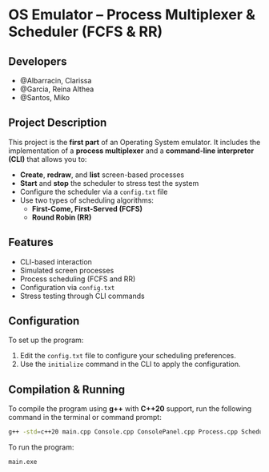 # OS Emulator – Process Multiplexer & Scheduler (FCFS & RR)

## Developers
- @Albarracin, Clarissa  
- @Garcia, Reina Althea  
- @Santos, Miko  

## Project Description
This project is the **first part** of an Operating System emulator. It includes the implementation of a **process multiplexer** and a **command-line interpreter (CLI)** that allows you to:

- **Create**, **redraw**, and **list** screen-based processes  
- **Start** and **stop** the scheduler to stress test the system  
- Configure the scheduler via a `config.txt` file  
- Use two types of scheduling algorithms:  
  - **First-Come, First-Served (FCFS)**  
  - **Round Robin (RR)**

## Features
- CLI-based interaction
- Simulated screen processes
- Process scheduling (FCFS and RR)
- Configuration via `config.txt`
- Stress testing through CLI commands

## Configuration
To set up the program:

1. Edit the `config.txt` file to configure your scheduling preferences.
2. Use the `initialize` command in the CLI to apply the configuration.

## Compilation & Running
To compile the program using **g++** with **C++20** support, run the following command in the terminal or command prompt:

```bash
g++ -std=c++20 main.cpp Console.cpp ConsolePanel.cpp Process.cpp Scheduler.cpp Config.cpp FCFSScheduler.cpp RRScheduler.cpp -o main.exe
```
To run the program:
```bash
main.exe
```
